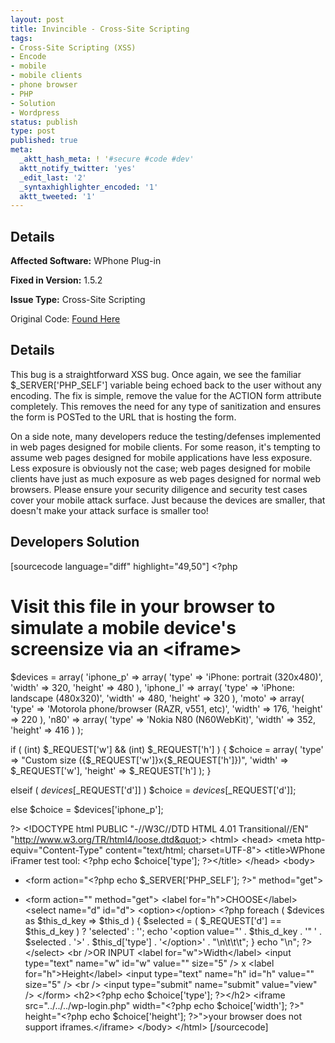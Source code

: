 ```yaml
---
layout: post
title: Invincible - Cross-Site Scripting
tags:
- Cross-Site Scripting (XSS)
- Encode
- mobile
- mobile clients
- phone browser
- PHP
- Solution
- Wordpress
status: publish
type: post
published: true
meta:
  _aktt_hash_meta: ! '#secure #code #dev'
  aktt_notify_twitter: 'yes'
  _edit_last: '2'
  _syntaxhighlighter_encoded: '1'
  aktt_tweeted: '1'
---
```

## Details
__Affected Software:__ WPhone Plug-in

__Fixed in Version:__  1.5.2

__Issue Type:__ Cross-Site Scripting

Original Code: <a href="http://spotthevuln.com/2011/03/invincible/">Found Here</a>
## Details
This bug is a straightforward XSS bug. Once again, we see the familiar $_SERVER['PHP_SELF'] variable being echoed back to the user without any encoding. The fix is simple, remove the value for the ACTION form attribute completely. This removes the need for any type of sanitization and ensures the form is POSTed to the URL that is hosting the form.

On a side note, many developers reduce the testing/defenses implemented in web pages designed for mobile clients. For some reason, it's tempting to assume web pages designed for mobile applications have less exposure. Less exposure is obviously not the case; web pages designed for mobile clients have just as much exposure as web pages designed for normal web browsers. Please ensure your security diligence and security test cases cover your mobile attack surface. Just because the devices are smaller, that doesn't make your attack surface is smaller too!

## Developers Solution
[sourcecode language="diff" highlight="49,50"]
&lt;?php

# Visit this file in your browser to simulate a mobile device's screensize via an &lt;iframe&gt;

$devices = array(
	'iphone_p' =&gt; array(
		'type'   =&gt; 'iPhone: portrait (320x480)',
		'width'  =&gt; 320,
		'height' =&gt; 480
	),
	'iphone_l' =&gt; array(
		'type'   =&gt; 'iPhone: landscape (480x320)',
		'width'  =&gt; 480,
		'height' =&gt; 320
	),
	'moto'	   =&gt; array(
		'type'   =&gt; 'Motorola phone/browser (RAZR, v551, etc)',
		'width'  =&gt; 176,
		'height' =&gt; 220
	),
	'n80'	   =&gt; array(
		'type'   =&gt; 'Nokia N80 (N60WebKit)',
		'width'  =&gt; 352,
		'height' =&gt; 416
	)
);

if ( (int) $_REQUEST['w'] &amp;&amp; (int) $_REQUEST['h'] ) {
	$choice = array(
		'type'   =&gt; &quot;Custom size ({$_REQUEST['w']}x{$_REQUEST['h']})&quot;,
		'width'  =&gt; $_REQUEST['w'],
		'height' =&gt; $_REQUEST['h']
	);
}

elseif ( $devices[$_REQUEST['d']] )
	$choice = $devices[$_REQUEST['d']];

else $choice = $devices['iphone_p'];

?&gt;
&lt;!DOCTYPE html PUBLIC &quot;-//W3C//DTD HTML 4.01 Transitional//EN&quot; &quot;http://www.w3.org/TR/html4/loose.dtd&quot;&gt;
&lt;html&gt;
&lt;head&gt;
	&lt;meta http-equiv=&quot;Content-Type&quot; content=&quot;text/html; charset=UTF-8&quot;&gt;
	&lt;title&gt;WPhone iFramer test tool: &lt;?php echo $choice['type']; ?&gt;&lt;/title&gt;
&lt;/head&gt;
&lt;body&gt;
-	&lt;form action=&quot;&lt;?php echo $_SERVER['PHP_SELF']; ?&gt;&quot; method=&quot;get&quot;&gt;
+   &lt;form action=&quot;&quot; method=&quot;get&quot;&gt;
		&lt;label for=&quot;h&quot;&gt;CHOOSE&lt;/label&gt;
		&lt;select name=&quot;d&quot; id=&quot;d&quot;&gt;
			&lt;option&gt;&lt;/option&gt;
&lt;?php
			foreach ( $devices as $this_d_key =&gt; $this_d ) {
				$selected = ( $_REQUEST['d'] == $this_d_key ) ? 'selected' : '';
				echo '&lt;option value=&quot;' . $this_d_key . '&quot; ' . $selected . '&gt;' . $this_d['type'] . '&lt;/option&gt;' . &quot;\n\t\t\t&quot;;
			}
			echo &quot;\n&quot;;
?&gt;
		&lt;/select&gt;
		&lt;br /&gt;OR INPUT
		&lt;label for=&quot;w&quot;&gt;Width&lt;/label&gt;
		&lt;input type=&quot;text&quot; name=&quot;w&quot; id=&quot;w&quot; value=&quot;&quot; size=&quot;5&quot; /&gt;
		x
		&lt;label for=&quot;h&quot;&gt;Height&lt;/label&gt;
		&lt;input type=&quot;text&quot; name=&quot;h&quot; id=&quot;h&quot; value=&quot;&quot; size=&quot;5&quot; /&gt;
		&lt;br /&gt;
		&lt;input type=&quot;submit&quot; name=&quot;submit&quot; value=&quot;view&quot; /&gt;
	&lt;/form&gt;
	&lt;h2&gt;&lt;?php echo $choice['type']; ?&gt;&lt;/h2&gt;
	&lt;iframe src=&quot;../../../wp-login.php&quot; width=&quot;&lt;?php echo $choice['width']; ?&gt;&quot; height=&quot;&lt;?php echo $choice['height']; ?&gt;&quot;&gt;your browser does not support iframes.&lt;/iframe&gt;
&lt;/body&gt;
&lt;/html&gt;
[/sourcecode]
